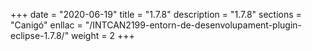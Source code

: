 +++
date        = "2020-06-19"
title       = "1.7.8"
description = "1.7.8"
sections    = "Canigó"
enllac		= "/INTCAN2199-entorn-de-desenvolupament-plugin-eclipse-1.7.8/"
weight		= 2
+++
